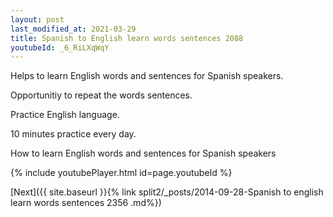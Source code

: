 ```yaml
---
layout: post
last_modified_at: 2021-03-29
title: Spanish to English learn words sentences 2088 
youtubeId: _6_RiLXqWqY
---
```

 
 
Helps to learn English words and sentences for Spanish speakers.

Opportunitiy to repeat the words sentences. 

Practice English language. 
 
10 minutes practice every day. 
 
How to learn English words and sentences for Spanish speakers 
 
{% include youtubePlayer.html id=page.youtubeId %}
 
 
[Next]({{ site.baseurl }}{% link  split2/_posts/2014-09-28-Spanish to english learn words sentences 2356 .md%})
 
